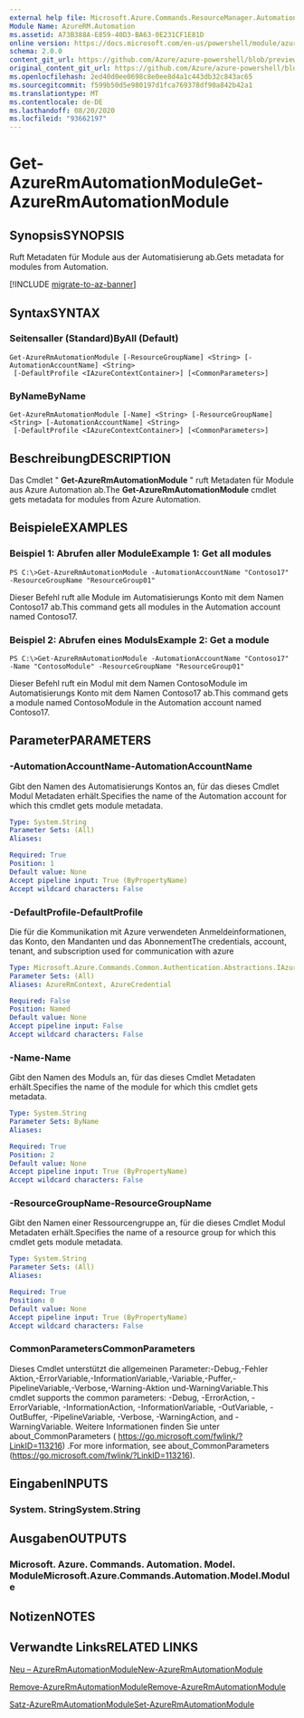 ```yaml
---
external help file: Microsoft.Azure.Commands.ResourceManager.Automation.dll-Help.xml
Module Name: AzureRM.Automation
ms.assetid: A73B388A-E859-40D3-BA63-0E231CF1E81D
online version: https://docs.microsoft.com/en-us/powershell/module/azurerm.automation/get-azurermautomationmodule
schema: 2.0.0
content_git_url: https://github.com/Azure/azure-powershell/blob/preview/src/ResourceManager/Automation/Commands.Automation/help/Get-AzureRmAutomationModule.md
original_content_git_url: https://github.com/Azure/azure-powershell/blob/preview/src/ResourceManager/Automation/Commands.Automation/help/Get-AzureRmAutomationModule.md
ms.openlocfilehash: 2ed40d0ee0698c8e0ee8d4a1c443db32c843ac65
ms.sourcegitcommit: f599b50d5e980197d1fca769378df90a842b42a1
ms.translationtype: MT
ms.contentlocale: de-DE
ms.lasthandoff: 08/20/2020
ms.locfileid: "93662197"
---
```

# <span data-ttu-id="8018b-101">Get-AzureRmAutomationModule</span><span class="sxs-lookup"><span data-stu-id="8018b-101">Get-AzureRmAutomationModule</span></span>

## <span data-ttu-id="8018b-102">Synopsis</span><span class="sxs-lookup"><span data-stu-id="8018b-102">SYNOPSIS</span></span>
<span data-ttu-id="8018b-103">Ruft Metadaten für Module aus der Automatisierung ab.</span><span class="sxs-lookup"><span data-stu-id="8018b-103">Gets metadata for modules from Automation.</span></span>

[!INCLUDE [migrate-to-az-banner](../../includes/migrate-to-az-banner.md)]

## <span data-ttu-id="8018b-104">Syntax</span><span class="sxs-lookup"><span data-stu-id="8018b-104">SYNTAX</span></span>

### <span data-ttu-id="8018b-105">Seitensaller (Standard)</span><span class="sxs-lookup"><span data-stu-id="8018b-105">ByAll (Default)</span></span>
```
Get-AzureRmAutomationModule [-ResourceGroupName] <String> [-AutomationAccountName] <String>
 [-DefaultProfile <IAzureContextContainer>] [<CommonParameters>]
```

### <span data-ttu-id="8018b-106">ByName</span><span class="sxs-lookup"><span data-stu-id="8018b-106">ByName</span></span>
```
Get-AzureRmAutomationModule [-Name] <String> [-ResourceGroupName] <String> [-AutomationAccountName] <String>
 [-DefaultProfile <IAzureContextContainer>] [<CommonParameters>]
```

## <span data-ttu-id="8018b-107">Beschreibung</span><span class="sxs-lookup"><span data-stu-id="8018b-107">DESCRIPTION</span></span>
<span data-ttu-id="8018b-108">Das Cmdlet " **Get-AzureRmAutomationModule** " ruft Metadaten für Module aus Azure Automation ab.</span><span class="sxs-lookup"><span data-stu-id="8018b-108">The **Get-AzureRmAutomationModule** cmdlet gets metadata for modules from Azure Automation.</span></span>

## <span data-ttu-id="8018b-109">Beispiele</span><span class="sxs-lookup"><span data-stu-id="8018b-109">EXAMPLES</span></span>

### <span data-ttu-id="8018b-110">Beispiel 1: Abrufen aller Module</span><span class="sxs-lookup"><span data-stu-id="8018b-110">Example 1: Get all modules</span></span>
```
PS C:\>Get-AzureRmAutomationModule -AutomationAccountName "Contoso17" -ResourceGroupName "ResourceGroup01"
```

<span data-ttu-id="8018b-111">Dieser Befehl ruft alle Module im Automatisierungs Konto mit dem Namen Contoso17 ab.</span><span class="sxs-lookup"><span data-stu-id="8018b-111">This command gets all modules in the Automation account named Contoso17.</span></span>

### <span data-ttu-id="8018b-112">Beispiel 2: Abrufen eines Moduls</span><span class="sxs-lookup"><span data-stu-id="8018b-112">Example 2: Get a module</span></span>
```
PS C:\>Get-AzureRmAutomationModule -AutomationAccountName "Contoso17" -Name "ContosoModule" -ResourceGroupName "ResourceGroup01"
```

<span data-ttu-id="8018b-113">Dieser Befehl ruft ein Modul mit dem Namen ContosoModule im Automatisierungs Konto mit dem Namen Contoso17 ab.</span><span class="sxs-lookup"><span data-stu-id="8018b-113">This command gets a module named ContosoModule in the Automation account named Contoso17.</span></span>

## <span data-ttu-id="8018b-114">Parameter</span><span class="sxs-lookup"><span data-stu-id="8018b-114">PARAMETERS</span></span>

### <span data-ttu-id="8018b-115">-AutomationAccountName</span><span class="sxs-lookup"><span data-stu-id="8018b-115">-AutomationAccountName</span></span>
<span data-ttu-id="8018b-116">Gibt den Namen des Automatisierungs Kontos an, für das dieses Cmdlet Modul Metadaten erhält.</span><span class="sxs-lookup"><span data-stu-id="8018b-116">Specifies the name of the Automation account for which this cmdlet gets module metadata.</span></span>

```yaml
Type: System.String
Parameter Sets: (All)
Aliases:

Required: True
Position: 1
Default value: None
Accept pipeline input: True (ByPropertyName)
Accept wildcard characters: False
```

### <span data-ttu-id="8018b-117">-DefaultProfile</span><span class="sxs-lookup"><span data-stu-id="8018b-117">-DefaultProfile</span></span>
<span data-ttu-id="8018b-118">Die für die Kommunikation mit Azure verwendeten Anmeldeinformationen, das Konto, den Mandanten und das Abonnement</span><span class="sxs-lookup"><span data-stu-id="8018b-118">The credentials, account, tenant, and subscription used for communication with azure</span></span>

```yaml
Type: Microsoft.Azure.Commands.Common.Authentication.Abstractions.IAzureContextContainer
Parameter Sets: (All)
Aliases: AzureRmContext, AzureCredential

Required: False
Position: Named
Default value: None
Accept pipeline input: False
Accept wildcard characters: False
```

### <span data-ttu-id="8018b-119">-Name</span><span class="sxs-lookup"><span data-stu-id="8018b-119">-Name</span></span>
<span data-ttu-id="8018b-120">Gibt den Namen des Moduls an, für das dieses Cmdlet Metadaten erhält.</span><span class="sxs-lookup"><span data-stu-id="8018b-120">Specifies the name of the module for which this cmdlet gets metadata.</span></span>

```yaml
Type: System.String
Parameter Sets: ByName
Aliases:

Required: True
Position: 2
Default value: None
Accept pipeline input: True (ByPropertyName)
Accept wildcard characters: False
```

### <span data-ttu-id="8018b-121">-ResourceGroupName</span><span class="sxs-lookup"><span data-stu-id="8018b-121">-ResourceGroupName</span></span>
<span data-ttu-id="8018b-122">Gibt den Namen einer Ressourcengruppe an, für die dieses Cmdlet Modul Metadaten erhält.</span><span class="sxs-lookup"><span data-stu-id="8018b-122">Specifies the name of a resource group for which this cmdlet gets module metadata.</span></span>

```yaml
Type: System.String
Parameter Sets: (All)
Aliases:

Required: True
Position: 0
Default value: None
Accept pipeline input: True (ByPropertyName)
Accept wildcard characters: False
```

### <span data-ttu-id="8018b-123">CommonParameters</span><span class="sxs-lookup"><span data-stu-id="8018b-123">CommonParameters</span></span>
<span data-ttu-id="8018b-124">Dieses Cmdlet unterstützt die allgemeinen Parameter:-Debug,-Fehler Aktion,-ErrorVariable,-InformationVariable,-Variable,-Puffer,-PipelineVariable,-Verbose,-Warning-Aktion und-WarningVariable.</span><span class="sxs-lookup"><span data-stu-id="8018b-124">This cmdlet supports the common parameters: -Debug, -ErrorAction, -ErrorVariable, -InformationAction, -InformationVariable, -OutVariable, -OutBuffer, -PipelineVariable, -Verbose, -WarningAction, and -WarningVariable.</span></span> <span data-ttu-id="8018b-125">Weitere Informationen finden Sie unter about_CommonParameters ( https://go.microsoft.com/fwlink/?LinkID=113216) .</span><span class="sxs-lookup"><span data-stu-id="8018b-125">For more information, see about_CommonParameters (https://go.microsoft.com/fwlink/?LinkID=113216).</span></span>

## <span data-ttu-id="8018b-126">Eingaben</span><span class="sxs-lookup"><span data-stu-id="8018b-126">INPUTS</span></span>

### <span data-ttu-id="8018b-127">System. String</span><span class="sxs-lookup"><span data-stu-id="8018b-127">System.String</span></span>

## <span data-ttu-id="8018b-128">Ausgaben</span><span class="sxs-lookup"><span data-stu-id="8018b-128">OUTPUTS</span></span>

### <span data-ttu-id="8018b-129">Microsoft. Azure. Commands. Automation. Model. Module</span><span class="sxs-lookup"><span data-stu-id="8018b-129">Microsoft.Azure.Commands.Automation.Model.Module</span></span>

## <span data-ttu-id="8018b-130">Notizen</span><span class="sxs-lookup"><span data-stu-id="8018b-130">NOTES</span></span>

## <span data-ttu-id="8018b-131">Verwandte Links</span><span class="sxs-lookup"><span data-stu-id="8018b-131">RELATED LINKS</span></span>

[<span data-ttu-id="8018b-132">Neu – AzureRmAutomationModule</span><span class="sxs-lookup"><span data-stu-id="8018b-132">New-AzureRmAutomationModule</span></span>](./New-AzureRmAutomationModule.md)

[<span data-ttu-id="8018b-133">Remove-AzureRmAutomationModule</span><span class="sxs-lookup"><span data-stu-id="8018b-133">Remove-AzureRmAutomationModule</span></span>](./Remove-AzureRmAutomationModule.md)

[<span data-ttu-id="8018b-134">Satz-AzureRmAutomationModule</span><span class="sxs-lookup"><span data-stu-id="8018b-134">Set-AzureRmAutomationModule</span></span>](./Set-AzureRmAutomationModule.md)


